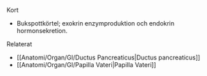 Kort
- Bukspottkörtel; exokrin enzymproduktion och endokrin hormonsekretion.

Relaterat
- [[Anatomi/Organ/GI/Ductus Pancreaticus|Ductus pancreaticus]]
- [[Anatomi/Organ/GI/Papilla Vateri|Papilla Vateri]]

